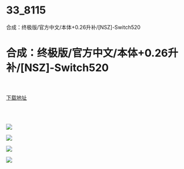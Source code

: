 # 33_8115
合成：终极版/官方中文/本体+0.26升补/[NSZ]-Switch520
# 合成：终极版/官方中文/本体+0.26升补/[NSZ]-Switch520
 <br/></br>
[下载地址](https://www.switch520.cc/article/8115 "下载地址")
<br/></br>

<p><span style="color: #999999;"><strong>&nbsp;</strong></span></p>
<p><img src="https://www.switch520.cc/muke_img/upload_art_editor_20201224-1_a908d54679ff8db46ffb0ff8068c4923.jpg"></p>
<p><img src="https://www.switch520.cc/muke_img/upload_art_editor_20201224-1_00c86cc2fef964c445f567853be4471e.jpg"></p>
<p><img src="https://www.switch520.cc/muke_img/upload_art_editor_20201224-1_564cec87a6ac9e30108fe20c1269d63f.jpg"></p>
<p><img src="https://www.switch520.cc/muke_img/upload_art_editor_20201224-1_2f5c808f842f1044133ae068b37d1291.jpg"></p>
<p>&nbsp;</p>
<p><span style="color: #999999;"><strong>&nbsp;</strong></span></p>
